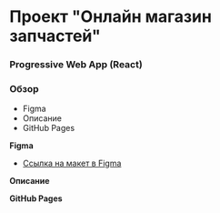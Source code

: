 # Проект "Онлайн магазин запчастей"
### Progressive Web App (React)

### Обзор

* Figma
* Описание
* GitHub Pages


**Figma**

* [Ссылка на макет в Figma](https://www.figma.com/file/6noApMvLLFw3o2GX1JMpUm/design-spares-shop?node-id=0%3A1)

**Описание**

**GitHub Pages**
